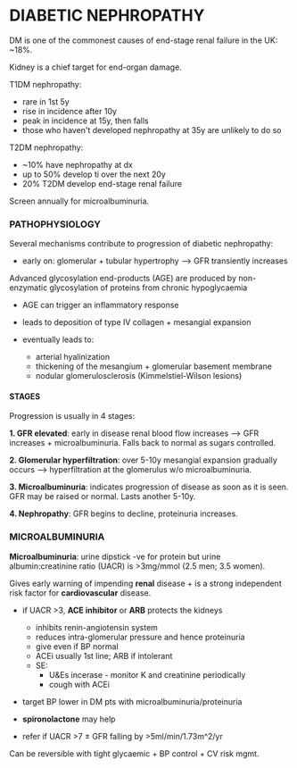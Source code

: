 # DIABETIC NEPHROPATHY

DM is one of the commonest causes of end-stage renal failure in the UK: ~18%.

Kidney is a chief target for end-organ damage.

T1DM nephropathy:

- rare in 1st 5y
- rise in incidence after 10y
- peak in incidence at 15y, then falls
- those who haven't developed nephropathy at 35y are unlikely to do so

T2DM nephropathy:

- ~10% have nephropathy at dx
- up to 50% develop ti over the next 20y
- 20% T2DM develop end-stage renal failure

Screen annually for microalbuminuria.

### PATHOPHYSIOLOGY

Several mechanisms contribute to progression of diabetic nephropathy:

- early on: glomerular + tubular hypertrophy --> GFR transiently increases

Advanced glycosylation end-products (AGE) are produced by non-enzymatic glycosylation of proteins from chronic hypoglycaemia

- AGE can trigger an inflammatory response

- leads to deposition of type IV collagen + mesangial expansion

- eventually leads to:
	- arterial hyalinization
	- thickening of the mesangium + glomerular basement membrane
	- nodular glomerulosclerosis (Kimmelstiel-Wilson lesions)
	

#### STAGES

Progression is usually in 4 stages:

**1. GFR elevated**: early in disease renal blood flow increases --> GFR increases + microalbuminuria. Falls back to normal as sugars controlled.

**2. Glomerular hyperfiltration**: over 5-10y mesangial expansion gradually occurs --> hyperfiltration at the glomerulus w/o microalbuminuria.

**3. Microalbuminuria**: indicates progression of disease as soon as it is seen. GFR may be raised or normal. Lasts another 5-10y.

**4. Nephropathy**: GFR begins to decline, proteinuria increases.

### MICROALBUMINURIA

**Microalbuminuria**: urine dipstick -ve for protein but urine albumin:creatinine ratio (UACR) is >3mg/mmol (2.5 men; 3.5 women). 

Gives early warning of impending **renal** disease + is a strong independent risk factor for **cardiovascular** disease.

- if UACR >3, **ACE inhibitor** or **ARB** protects the kidneys
	- inhibits renin-angiotensin system 
	- reduces intra-glomerular pressure and hence proteinuria
	- give even if BP normal
	- ACEi usually 1st line; ARB if intolerant
	- SE:
		- U&Es incerase - monitor K and creatinine periodically
		- cough with ACEi
	
- target BP lower in DM pts with microalbuminuria/proteinuria

- **spironolactone** may help

- refer if UACR >7 ± GFR falling by >5ml/min/1.73m^2/yr

Can be reversible with tight glycaemic + BP control + CV risk mgmt.